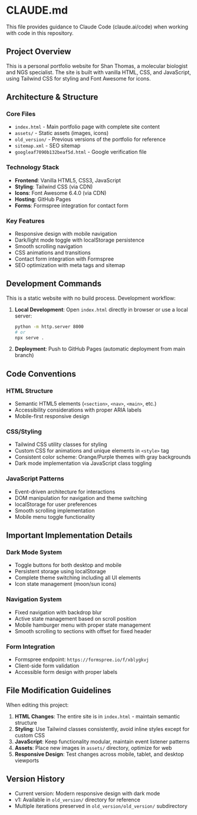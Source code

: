 # CLAUDE.md

This file provides guidance to Claude Code (claude.ai/code) when working with code in this repository.

## Project Overview

This is a personal portfolio website for Shan Thomas, a molecular biologist and NGS specialist. The site is built with vanilla HTML, CSS, and JavaScript, using Tailwind CSS for styling and Font Awesome for icons.

## Architecture & Structure

### Core Files
- `index.html` - Main portfolio page with complete site content
- `assets/` - Static assets (images, icons)
- `old_version/` - Previous versions of the portfolio for reference
- `sitemap.xml` - SEO sitemap
- `googleaf7090b132beaf5d.html` - Google verification file

### Technology Stack
- **Frontend**: Vanilla HTML5, CSS3, JavaScript
- **Styling**: Tailwind CSS (via CDN)
- **Icons**: Font Awesome 6.4.0 (via CDN)
- **Hosting**: GitHub Pages
- **Forms**: Formspree integration for contact form

### Key Features
- Responsive design with mobile navigation
- Dark/light mode toggle with localStorage persistence
- Smooth scrolling navigation
- CSS animations and transitions
- Contact form integration with Formspree
- SEO optimization with meta tags and sitemap

## Development Commands

This is a static website with no build process. Development workflow:

1. **Local Development**: Open `index.html` directly in browser or use a local server:
   ```bash
   python -m http.server 8000
   # or
   npx serve .
   ```

2. **Deployment**: Push to GitHub Pages (automatic deployment from main branch)

## Code Conventions

### HTML Structure
- Semantic HTML5 elements (`<section>`, `<nav>`, `<main>`, etc.)
- Accessibility considerations with proper ARIA labels
- Mobile-first responsive design

### CSS/Styling
- Tailwind CSS utility classes for styling
- Custom CSS for animations and unique elements in `<style>` tag
- Consistent color scheme: Orange/Purple themes with gray backgrounds
- Dark mode implementation via JavaScript class toggling

### JavaScript Patterns
- Event-driven architecture for interactions
- DOM manipulation for navigation and theme switching
- localStorage for user preferences
- Smooth scrolling implementation
- Mobile menu toggle functionality

## Important Implementation Details

### Dark Mode System
- Toggle buttons for both desktop and mobile
- Persistent storage using localStorage
- Complete theme switching including all UI elements
- Icon state management (moon/sun icons)

### Navigation System
- Fixed navigation with backdrop blur
- Active state management based on scroll position
- Mobile hamburger menu with proper state management
- Smooth scrolling to sections with offset for fixed header

### Form Integration
- Formspree endpoint: `https://formspree.io/f/xblygkvj`
- Client-side form validation
- Accessible form design with proper labels

## File Modification Guidelines

When editing this project:

1. **HTML Changes**: The entire site is in `index.html` - maintain semantic structure
2. **Styling**: Use Tailwind classes consistently, avoid inline styles except for custom CSS
3. **JavaScript**: Keep functionality modular, maintain event listener patterns
4. **Assets**: Place new images in `assets/` directory, optimize for web
5. **Responsive Design**: Test changes across mobile, tablet, and desktop viewports

## Version History

- Current version: Modern responsive design with dark mode
- v1: Available in `old_version/` directory for reference
- Multiple iterations preserved in `old_version/old_version/` subdirectory